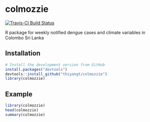 # colmozzie

[![Travis-CI Build Status](https://travis-ci.org/thiyangt/colmozzie.svg?branch=master)](https://travis-ci.org/thiyangt/colmozzie)

R package for weekly notified dengue cases and climate variables in Colombo Sri Lanka

## Installation

```R
# Install the development version from GitHub
install.packages("devtools")
devtools::install_github("thiyangt/colmozzie")
library(colmozzie)
```

## Example

```R
library(colmozzie)
head(colmozzie)
summary(colmozzie)
```
